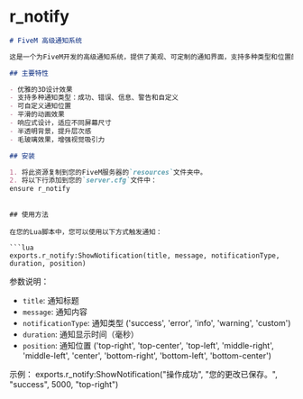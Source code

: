 # r_notify
```markdown
# FiveM 高级通知系统

这是一个为FiveM开发的高级通知系统，提供了美观、可定制的通知界面，支持多种类型和位置的通知显示。

## 主要特性

- 优雅的3D设计效果
- 支持多种通知类型：成功、错误、信息、警告和自定义
- 可自定义通知位置
- 平滑的动画效果
- 响应式设计，适应不同屏幕尺寸
- 半透明背景，提升层次感
- 毛玻璃效果，增强视觉吸引力

## 安装

1. 将此资源复制到您的FiveM服务器的`resources`文件夹中。
2. 将以下行添加到您的`server.cfg`文件中：
ensure r_notify
```



```plaintext

## 使用方法

在您的Lua脚本中，您可以使用以下方式触发通知：

```lua
exports.r_notify:ShowNotification(title, message, notificationType, duration, position)
```

参数说明：

- `title`: 通知标题
- `message`: 通知内容
- `notificationType`: 通知类型 ('success', 'error', 'info', 'warning', 'custom')
- `duration`: 通知显示时间（毫秒）
- `position`: 通知位置 ('top-right', 'top-center', 'top-left', 'middle-right', 'middle-left', 'center', 'bottom-right', 'bottom-left', 'bottom-center')


示例：
exports.r_notify:ShowNotification("操作成功", "您的更改已保存。", "success", 5000, "top-right")
